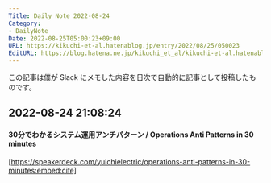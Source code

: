 ```yaml
---
Title: Daily Note 2022-08-24
Category:
- DailyNote
Date: 2022-08-25T05:00:23+09:00
URL: https://kikuchi-et-al.hatenablog.jp/entry/2022/08/25/050023
EditURL: https://blog.hatena.ne.jp/kikuchi_et_al/kikuchi-et-al.hatenablog.jp/atom/entry/4207112889911696814
---
```


この記事は僕が Slack にメモした内容を日次で自動的に記事として投稿したものです。

## 2022-08-24 21:08:24


#### 30分でわかるシステム運用アンチパターン / Operations Anti Patterns in 30 minutes


[https://speakerdeck.com/yuichielectric/operations-anti-patterns-in-30-minutes:embed:cite]


